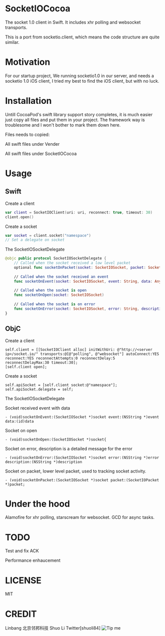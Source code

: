 SocketIOCocoa
=============

The socket 1.0 client in Swift. It includes xhr polling and websocket transports.

This is a port from socketio.client, which means the code structure are quite similar.

Motivation
=============

For our startup project, We running socketio1.0 in our server, and needs a socketio 1.0 iOS client, I tried my best to find the 
iOS client, but with no luck. 

Installation
=============

Untill CocoaPod's swift library support story completes, it is much easier just copy all files and put them in your project. The
framework way is troublesome and I won't bother to mark them down here.

Files needs to copied:

All swift files under Vender

All swift files under SocketIOCocoa

Usage
=============

Swift
---------

Create a client

```swift 
var client = SocketIOClient(uri: uri, reconnect: true, timeout: 30)
client.open()
```    
    
Create a socket

```swift    
var socket = client.socket("namespace")
// Set a delegate on socket
```

The SocketIOSocketDelegate

```swift
@objc public protocol SocketIOSocketDelegate {
    // Called when the socket received a low level packet
    optional func socketOnPacket(socket: SocketIOSocket, packet: SocketIOPacket)
    
    // Called when the socket received an event
    func socketOnEvent(socket: SocketIOSocket, event: String, data: AnyObject?)
    
    // Called when the socket is open
    func socketOnOpen(socket: SocketIOSocket)
    
    // Called when the socket is on error
    func socketOnError(socket: SocketIOSocket, error: String, description: String?)
}
```

ObjC
---------

Create a client
```objc
self.client = [[SocketIOClient alloc] initWithUri: @"http://<server ip>/socket.io/" transports:@[@"polling", @"websocket"] autoConnect:YES reconnect:YES reconnectAttempts:0 reconnectDelay:5 reconnectDelayMax:30 timeout:30];
[self.client open];
```

Create a socket

```objc
self.apiSocket = [self.client socket:@"namespace"];
self.apiSocket.delegate = self;
```

The SocketIOSocketDelegate

Socket received event with data
   
    - (void)socketOnEvent:(SocketIOSocket *)socket event:(NSString *)event data:(id)data

Socket on open
   
    - (void)socketOnOpen:(SocketIOSocket *)socket{

Socket on error, description is a detailed message for the error
   
    - (void)socketOnError:(SocketIOSocket *)socket error:(NSString *)error description:(NSString *)description
    
Socket on packet, lower level packet, used to tracking socket activity.
   
    - (void)socketOnPacket:(SocketIOSocket *)socket packet:(SocketIOPacket *)packet;
    
Under the hood
=============

Alamofire for xhr polling, starscream for websocket. GCD for async tasks.

TODO
=============

Test and fix ACK

Performance enhaucement

LICENSE
=============
MIT

CREDIT
=============

Linbang 北京邻邦科技
Shuo Li Twitter[shuoli84] ![Tip me](http//img.shields.io/gratipay/shuoli84.svg "Tip me")
